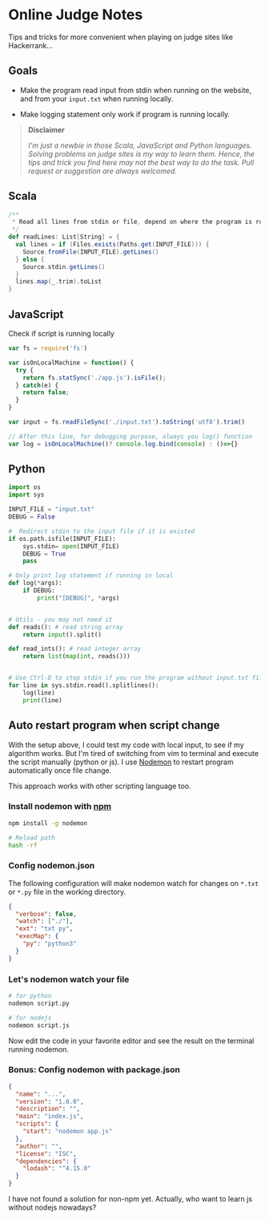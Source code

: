 Online Judge Notes
==================

Tips and tricks for more convenient when playing on judge sites like
Hackerrank...


Goals
-----

- Make the program read input from stdin when running on the website, and from
your `input.txt` when running locally.

- Make logging statement only work if program is running locally.

> **Disclaimer**
>
> _I'm just a newbie in those Scala, JavaScript and Python languages.
> Solving problems on judge sites is my way to learn them. Hence, the
> tips and trick you find here may not the best way to do the task. Pull
> request or suggestion are always welcomed._


Scala
-----

```scala
/**
 * Read all lines from stdin or file, depend on where the program is running.
 */
def readLines: List[String] = {
  val lines = if (Files.exists(Paths.get(INPUT_FILE))) {
    Source.fromFile(INPUT_FILE).getLines()
  } else {
    Source.stdin.getLines()
  }
  lines.map(_.trim).toList
}
```

JavaScript
----------

Check if script is running locally

```javascript
var fs = require('fs')

var isOnLocalMachine = function() {
  try {
    return fs.statSync('./app.js').isFile();
  } catch(e) {
    return false;
  }
}

var input = fs.readFileSync('./input.txt').toString('utf8').trim()

// After this line, for debugging purpose, always you log() function
var log = isOnLocalMachine()? console.log.bind(console) : ()=>{}
```

Python
------
```python
import os
import sys

INPUT_FILE = "input.txt"
DEBUG = False

#  Redirect stdin to the input file if it is existed
if os.path.isfile(INPUT_FILE):
    sys.stdin= open(INPUT_FILE)
    DEBUG = True
    pass

# Only print log statement if running in local
def log(*args):
    if DEBUG:
        print("[DEBUG]", *args)


# Utils - you may not need it
def reads(): # read string array
    return input().split()

def read_ints(): # read integer array
    return list(map(int, reads()))


# Use Ctrl-D to stop stdin if you run the program without input.txt file
for line in sys.stdin.read().splitlines():
    log(line)
    print(line)

```


Auto restart program when script change
---------------------------------------

With the setup above, I could test my code with local input, to see if my
algorithm works. But I'm tired of switching from vim to terminal and execute
the script manually (python or js). I use [Nodemon](https://github.com/remy/nodemon) to restart program automatically once file change.

This approach works with other scripting language too.

### Install nodemon with [npm](https://www.npmjs.com/)

```sh
npm install -g nodemon

# Reload path
hash -rf
```

### Config nodemon.json

The following configuration will make nodemon watch for changes on `*.txt`
 or `*.py` file in the working directory.

```json
{
  "verbose": false,
  "watch": ["./"],
  "ext": "txt py",
  "execMap": {
    "py": "python3"
  }
}
```

### Let's nodemon watch your file

```sh
# for python
nodemon script.py

# for nodejs
nodemon script.js
```

Now edit the code in your favorite editor and see the result on the terminal running nodemon.

### Bonus: Config nodemon with package.json

```json
{
  "name": "...",
  "version": "1.0.0",
  "description": "",
  "main": "index.js",
  "scripts": {
    "start": "nodemon app.js"
  },
  "author": "",
  "license": "ISC",
  "dependencies": {
    "lodash": "^4.15.0"
  }
}
```

I have not found a solution for non-npm yet. Actually, who want to learn js
without nodejs nowadays?
